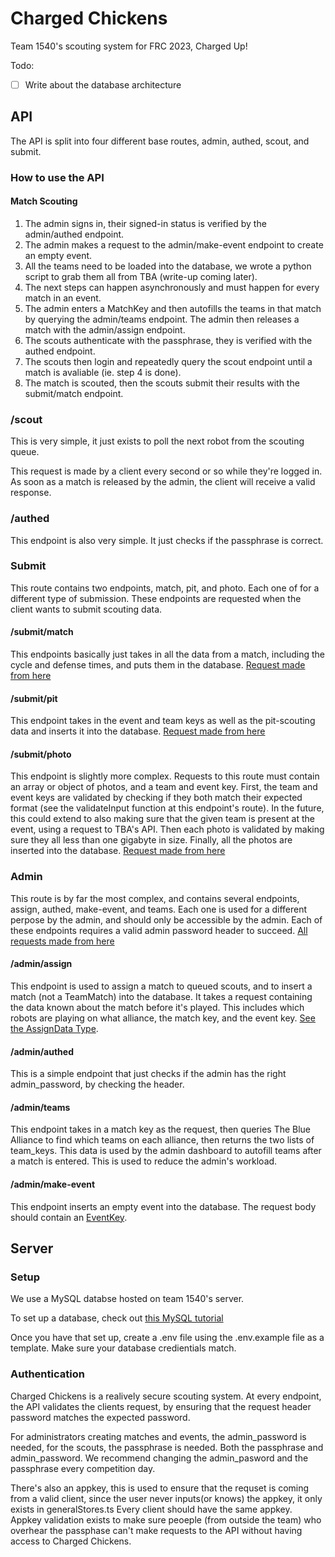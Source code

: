 # Charged Chickens

Team 1540's scouting system for FRC 2023, Charged Up!

Todo:
- [ ] Write about the database architecture

## API

The API is split into four different base routes, admin, authed, scout, and submit.

### How to use the API

#### Match Scouting
1. The admin signs in, their signed-in status is verified by the admin/authed endpoint. 
2. The admin makes a request to the admin/make-event endpoint to create an empty event.
3. All the teams need to be loaded into the database, we wrote a python script to grab them all from TBA (write-up coming later).
4. The next steps can happen asynchronously and must happen for every match in an event.
5. The admin enters a MatchKey and then autofills the teams in that match by querying the admin/teams endpoint. The admin then releases a match with the admin/assign endpoint.
6. The scouts authenticate with the passphrase, they is verified with the authed endpoint.
7. The scouts then login and repeatedly query the scout endpoint until a match is avaliable (ie. step 4 is done).
8. The match is scouted, then the scouts submit their results with the submit/match endpoint.

### /scout
This is very simple, it just exists to poll the next robot from the scouting queue.

This request is made by a client every second or so while they're logged in. As soon as a match is released by the admin, the client will receive a valid response.

### /authed
This endpoint is also very simple. It just checks if the passphrase is correct.

### Submit
This route contains two endpoints, match, pit, and photo. Each one of for a different type of submission. These endpoints are requested when the client wants to submit scouting data.

#### /submit/match 
This endpoints basically just takes in all the data from a match, including the cycle and defense times, and puts them in the database. [Request made from here](/src/lib/components/match-scout-components/Submit.svelte)

#### /submit/pit
This endpoint takes in the event and team keys as well as the pit-scouting data and inserts it into the database. [Request made from here](/src/lib/components/pit-scout-components/Submit.svelte)

#### /submit/photo
This endpoint is slightly more complex. Requests to this route must contain an array or object of photos, and a team and event key. First, the team and event keys are validated by checking if they both match their expected format (see the validateInput function at this endpoint's route). In the future, this could extend to also making sure that the given team is present at the event, using a request to TBA's API. Then each photo is validated by making sure they all less than one gigabyte in size. Finally, all the photos are inserted into the database. [Request made from here](/src/routes/photo/+page.svelte)

### Admin
This route is by far the most complex, and contains several endpoints, assign, authed, make-event, and teams. Each one is used for a different perpose by the admin, and should only be accessible by the admin. Each of these endpoints requires a valid admin password header to succeed. [All requests made from here](/src/routes/admin-dashboard/+page.svlete)

#### /admin/assign
This endpoint is used to assign a match to queued scouts, and to insert a match (not a TeamMatch) into the database. It takes a request containing the data known about the match before it's played. This includes which robots are playing on what alliance, the match key, and the event key. [See the AssignData Type](/src/lib/types.ts). 

#### /admin/authed
This is a simple endpoint that just checks if the admin has the right admin_password, by checking the header.

#### /admin/teams
This endpoint takes in a match key as the request, then queries The Blue Alliance to find which teams on each alliance, then returns the two lists of team_keys. This data is used by the admin dashboard to autofill teams after a match is entered. This is used to reduce the admin's workload.

#### /admin/make-event
This endpoint inserts an empty event into the database. The request body should contain an [EventKey](/src/lib/types.ts).

## Server

### Setup
We use a MySQL databse hosted on team 1540's server.

To set up a database, check out [this MySQL tutorial](https://dev.mysql.com/doc/mysql-getting-started/en/)

Once you have that set up, create a .env file using the .env.example file as a template. Make sure your database credientials match.

### Authentication
Charged Chickens is a realively secure scouting system. At every endpoint, the API validates the clients request, by ensuring that the request header password matches the expected password.

For administrators creating matches and events, the admin_password is needed, for the scouts, the passphrase is needed. Both the passphrase and admin_password. We recommend changing the admin_pasword and the passphrase every competition day.

There's also an appkey, this is used to ensure that the requset is coming from a valid client, since the user never inputs(or knows) the appkey, it only exists in generalStores.ts Every client should have the same appkey. Appkey validation exists to make sure peoeple (from outside the team) who overhear the passphase can't make requests to the API without having access to Charged Chickens.
